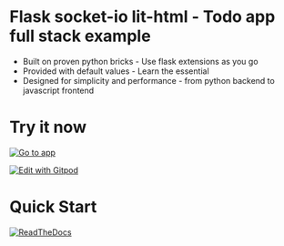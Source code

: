 # Flask socket-io lit-html - Todo app full stack example

- Built on proven python bricks - Use flask extensions as you go
- Provided with default values - Learn the essential
- Designed for simplicity and performance - from python backend to javascript frontend

# Try it now

[![Go to app](https://img.shields.io/badge/Open-darkblue?style=for-the-badge)](https://flask-wel-todoapp.herokuapp.com/)

[![Edit with Gitpod](https://gitpod.io/button/open-in-gitpod.svg)](https://gitpod.io/#https://github.com/playerla/flask-wel-todoapp)

# Quick Start

[![ReadTheDocs](https://readthedocs.org/projects/flask-socketio-lit-html/badge/?version=latest&style=for-the-badge)](https://flask-socketio-lit-html.readthedocs.io/introduction.html#introduction)

